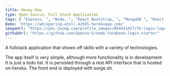 ```yaml
---
title: Honey Dew
type: Open Source, Full Stack Application
tags: [ "Express, ", "Node, ", "React Bootstrap, ", "MongoDB ", "React ", "Redux ", "rest API"]
Demo: 'https://whispering-atoll-42935.herokuapp.com/'
imageUrl: "https://pbs.twimg.com/profile_images/854431427/fb-login-logo_400x400.png"
githubUrl: "https://github.com/Spence-S/node-facebook-login-starter"
---
```

A fullstack application that shows off skills with a variety of technologies.

The app itself is very simple, although more functionality is in development. It
is just a todo list. It is persisted through a rest API interface that is hosted on
heroku. The front end is deployed with surge.sh.

